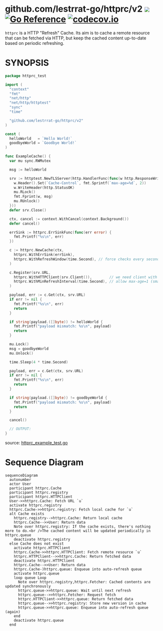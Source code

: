 # github.com/lestrrat-go/httprc/v2 ![](https://github.com/lestrrat-go/httprc/v2/workflows/CI/badge.svg) [![Go Reference](https://pkg.go.dev/badge/github.com/lestrrat-go/httprc/v2.svg)](https://pkg.go.dev/github.com/lestrrat-go/httprc/v2) [![codecov.io](https://codecov.io/github/lestrrat-go/httprc/coverage.svg)](https://codecov.io/github/lestrrat-go/httprc)

`httprc` is a HTTP "Refresh" Cache. Its aim is to cache a remote resource that
can be fetched via HTTP, but keep the cached content up-to-date based on periodic
refreshing.

# SYNOPSIS

<!-- INCLUDE(httprc_example_test.go) -->
```go
package httprc_test

import (
  "context"
  "fmt"
  "net/http"
  "net/http/httptest"
  "sync"
  "time"

  "github.com/lestrrat-go/httprc/v2"
)

const (
  helloWorld   = `Hello World!`
  goodbyeWorld = `Goodbye World!`
)

func ExampleCache() {
  var mu sync.RWMutex

  msg := helloWorld

  srv := httptest.NewTLSServer(http.HandlerFunc(func(w http.ResponseWriter, r *http.Request) {
    w.Header().Set(`Cache-Control`, fmt.Sprintf(`max-age=%d`, 2))
    w.WriteHeader(http.StatusOK)
    mu.RLock()
    fmt.Fprint(w, msg)
    mu.RUnlock()
  }))
  defer srv.Close()

  ctx, cancel := context.WithCancel(context.Background())
  defer cancel()

  errSink := httprc.ErrSinkFunc(func(err error) {
    fmt.Printf("%s\n", err)
  })

  c := httprc.NewCache(ctx,
    httprc.WithErrSink(errSink),
    httprc.WithRefreshWindow(time.Second), // force checks every second
  )

  c.Register(srv.URL,
    httprc.WithHTTPClient(srv.Client()),        // we need client with TLS settings
    httprc.WithMinRefreshInterval(time.Second), // allow max-age=1 (smallest)
  )

  payload, err := c.Get(ctx, srv.URL)
  if err != nil {
    fmt.Printf("%s\n", err)
    return
  }

  if string(payload.([]byte)) != helloWorld {
    fmt.Printf("payload mismatch: %s\n", payload)
    return
  }

  mu.Lock()
  msg = goodbyeWorld
  mu.Unlock()

  time.Sleep(4 * time.Second)

  payload, err = c.Get(ctx, srv.URL)
  if err != nil {
    fmt.Printf("%s\n", err)
    return
  }

  if string(payload.([]byte)) != goodbyeWorld {
    fmt.Printf("payload mismatch: %s\n", payload)
    return
  }

  cancel()

  // OUTPUT:
}
```
source: [httprc_example_test.go](https://github.com/lestrrat-go/jwx/blob/main/httprc_example_test.go)
<!-- END INCLUDE -->

# Sequence Diagram

```mermaid
sequenceDiagram
  autonumber
  actor User
  participant httprc.Cache
  participant httprc.registry
  participant httprc.HTTPClient
  User->>httprc.Cache: Fetch URL `u`
  activate httprc.registry
  httprc.Cache->>httprc.registry: Fetch local cache for `u`
  alt Cache exists
    httprc.registry-->httprc.Cache: Return local cache
    httprc.Cache-->>User: Return data
    Note over httprc.registry: If the cache exists, there's nothing more to do.<br />The cached content will be updated periodically in httprc.queue
    deactivate httprc.registry
  else Cache does not exist
    activate httprc.HTTPClient
    httprc.Cache->>httprc.HTTPClient: Fetch remote resource `u`
    httprc.HTTPClient-->>httprc.Cache: Return fetched data
    deactivate httprc.HTTPClient
    httprc.Cache-->>User: Return data
    httprc.Cache-)httprc.queue: Enqueue into auto-refresh queue
    activate httprc.queue
    loop queue Loop
      Note over httprc.registry,httprc.Fetcher: Cached contents are updated synchronously
      httprc.queue->>httprc.queue: Wait until next refresh
      httprc.queue-->>httprc.Fetcher: Request fetch
      httprc.HTTPClient->>httprc.queue: Return fetched data
      httprc.queue-->>httprc.registry: Store new version in cache
      httprc.queue->>httprc.queue: Enqueue into auto-refresh queue (again)
    end
    deactivate httprc.queue
  end
```
